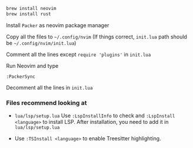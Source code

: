 ```bash
brew install neovim
brew install rust
```

Install `Packer` as neovim package manager

Copy all the files to `~/.config/nvim` (If things correct, `init.lua` path should be `~/.config/nvim/init.lua`)

Comment all the lines except `require 'plugins'` in `init.lua`

Run Neovim and type

```
:PackerSync
```

Decomment all the lines in `init.lua`

### Files recommend looking at

+ `lua/lsp/setup.lua`
    Use `:LspInstallInfo` to check and `:LspInstall <language>` to install LSP. After installation, you need to add it in `lua/lsp/setup.lua`

+ Use `:TSInstall <language>` to enable Treesitter highlighting.
